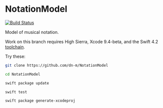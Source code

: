# NotationModel

[![Build Status](https://travis-ci.org/dn-m/NotationModel.svg?branch=master)](https://travis-ci.org/dn-m/NotationModel)

Model of musical notation.

Work on this branch requires High Sierra, Xcode 9.4-beta, and the Swift 4.2 [toolchain](https://swift.org/download/#snapshots).

Try these:

```Bash
git clone https://github.com/dn-m/NotationModel
```

```Bash
cd NotationModel
```

```Bash
swift package update
```

```Bash
swift test
```

```Bash
swift package generate-xcodeproj
```
